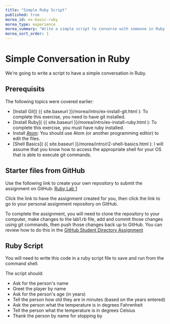 ```yaml
---
title: "Simple Ruby Script"
published: true
morea_id: ex-basic-ruby
morea_type: experience
morea_summary: "Write a simple script to converse with someone in Ruby."
morea_sort_order: 1
---
```


# Simple Conversation in Ruby
We're going to write a script to have a simple conversation in Ruby.  

## Prerequisits
The following topics were covered earlier:

- [Install Git]( {{ site.baseurl }}/morea/intro/ex-install-git.html ): To complete this exercise, you need to have git installed.  
- [Install Ruby]( {{ site.baseurl }}/morea/intro/ex-install-ruby.html ): To complete this exercise, you must have ruby installed.
- Install [Atom](https://atom.io/): You should use Atom (or another programming editor) to edit the files.  
- [Shell Basics]( {{ site.baseurl }}/morea/intro/r2-shell-basics.html ): I will assume that you know how to access the appropriate shell for your OS that is able to execute git commands.

## Starter files from GitHub
Use the following link to create your own repository to submit the assignment on GitHub:
[Ruby Lab 1](https://classroom.github.com/assignment-invitations/af8e1933e70e3b8874dc010a630fdc26)

Click the link to have the assignment created for you, then click the link to go to your personal assignment repository on GitHub.

To complete the assignment, you will need to clone the repository to your computer, make changes to the lab1.rb file, add and commit those changes using git commands, then push those changes back up to GitHub.  You can review how to do this in the [GitHub Student Directory Assignment](http://127.0.0.1:4000/morea/intro/ex-using-github.html)

## Ruby Script
You will need to write this code in a ruby script file to save and run from the command shell.

The script should:

- Ask for the person's name
- Greet the player by name
- Ask for the person's age (in years)
- Tell the person how old they are in minutes (based on the years entered)
- Ask the person what the temperature is in degrees Fahrenheit
- Tell the person what the temperature is in degrees Celsius
- Thank the person by name for stopping by
